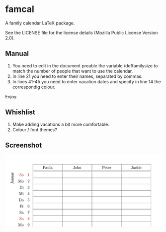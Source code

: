 # famcal
A family calendar LaTeX package.

See the LICENSE file for the license details (Mozilla Public License Version 2.0).

## Manual

1. You need to edit in the document preable the variable \deffamilysize to match the number of people that want to use the calendar. 
2. In line 21 you need to enter their names, separated by commas.
3. In lines 41-45 you need to enter vacation dates and specify in line 14 the correspondig colour.

Enjoy.


## Whishlist

1. Make adding vacations a bit more comfortable.
2. Colour / font themes?

## Screenshot
![Screenshot of the produced pdf](screenshot.png "Screenshot")